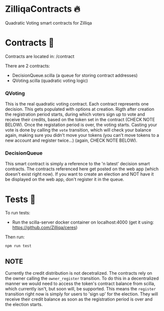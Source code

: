 # ZilliqaContracts :fire:
Quadratic Voting smart contracts for Zilliqa

# Contracts :scroll:
Contracts are located in: /contract

There are 2 contracts:
- DecisionQueue.scilla (a queue for storing contract addresses)
- QVoting.scilla (quadratic voting logic)

### QVoting
This is the real quadratic voting contract. Each contract represents one decision. This gets populated with options at creation. Rigth after creation the registration period starts, during which voters sign up to vote and receive their credits, based on the token set in the contract (CHECK NOTE BELOW). Once the registation period is over, the voting starts. Casting your vote is done by calling the `vote` transition, which will check your balance again, making sure you didn't move your tokens (you can't move tokens to a new account and register twice...) (again, CHECK NOTE BELOW). 

### DecisionQueue
This smart contract is simply a reference to the 'n latest' decision smart contracts. The contracts referenced here get posted on the web app (which doesn't exist right now). If you want to create an election and NOT have it be displayed on the web app, don't register it in the queue. 


# Tests :hammer:
To run tests:
- Run the scilla-server docker container on localhost:4000 (get it using: https://github.com/Zilliqa/ceres)

Then run:

```bash
npm run test
```

## NOTE 
Currently the credit distribution is not decetralized. The contracts rely on the owner calling the `owner_register` transition. To do this in a decentralized manner we would need to access the token's contract balance from scilla, which currently isn't, but soon will, be supported. 
This means the `register` transition right now is simply for users to 'sign up' for the election. They will receive their credit balance as soon as the registration period is over and the election starts. 
